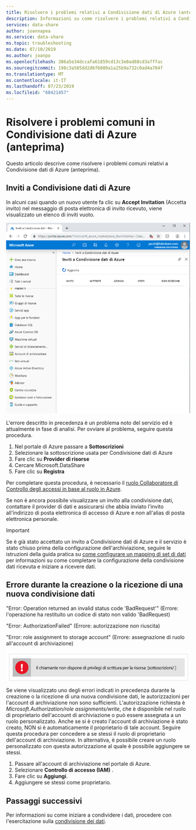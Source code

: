 ```yaml
---
title: Risolvere i problemi relativi a Condivisione dati di Azure (anteprima)
description: Informazioni su come risolvere i problemi relativi a Condivisione dati di Azure (anteprima)
services: data-share
author: joannapea
ms.service: data-share
ms.topic: troubleshooting
ms.date: 07/10/2019
ms.author: joanpo
ms.openlocfilehash: 386a5e34dccafa61859cd13c3e0ad88cd3a7ffac
ms.sourcegitcommit: 198c3a585dd2d6f6809a1a25b9a732c0ad4a704f
ms.translationtype: MT
ms.contentlocale: it-IT
ms.lasthandoff: 07/23/2019
ms.locfileid: "68421457"
---
```

# <a name="troubleshoot-common-issues-in-azure-data-share-preview"></a>Risolvere i problemi comuni in Condivisione dati di Azure (anteprima)

Questo articolo descrive come risolvere i problemi comuni relativi a Condivisione dati di Azure (anteprima). 

## <a name="azure-data-share-invitations"></a>Inviti a Condivisione dati di Azure 

In alcuni casi quando un nuovo utente fa clic su **Accept Invitation** (Accetta invito) nel messaggio di posta elettronica di invito ricevuto, viene visualizzato un elenco di inviti vuoto. 

![Nessun invito](media/no-invites.png)

L'errore descritto in precedenza è un problema noto del servizio ed è attualmente in fase di analisi. Per ovviare al problema, seguire questa procedura. 

1. Nel portale di Azure passare a **Sottoscrizioni**
1. Selezionare la sottoscrizione usata per Condivisione dati di Azure
1. Fare clic su **Provider di risorse**
1. Cercare Microsoft.DataShare
1. Fare clic su **Registra**

Per completare questa procedura, è necessario il [ruolo Collaboratore di Controllo degli accessi in base al ruolo in Azure](https://docs.microsoft.com/azure/role-based-access-control/built-in-roles#contributor). 

Se non è ancora possibile visualizzare un invito alla condivisione dati, contattare il provider di dati e assicurarsi che abbia inviato l'invito all'indirizzo di posta elettronica di accesso di Azure e *non* all'alias di posta elettronica personale. 

> [!IMPORTANT]
> Se è già stato accettato un invito a Condivisione dati di Azure e il servizio è stato chiuso prima della configurazione dell'archiviazione, seguire le istruzioni della guida pratica su [come configurare un mapping di set di dati](how-to-configure-mapping.md) per informazioni su come completare la configurazione della condivisione dati ricevuta e iniziare a ricevere dati. 

## <a name="error-when-creating-or-receiving-a-new-data-share"></a>Errore durante la creazione o la ricezione di una nuova condivisione dati

"Error: Operation returned an invalid status code 'BadRequest'" (Errore: l'operazione ha restituito un codice di stato non valido 'BadRequest)

"Error: AuthorizationFailed" (Errore: autorizzazione non riuscita)

"Error: role assignment to storage account" (Errore: assegnazione di ruolo all'account di archiviazione)

![Errore relativo ai privilegi](media/error-write-privilege.png)

Se viene visualizzato uno degli errori indicati in precedenza durante la creazione o la ricezione di una nuova condivisione dati, le autorizzazioni per l'account di archiviazione non sono sufficienti. L'autorizzazione richiesta è *Microsoft.Authorization/role assignments/write*, che è disponibile nel ruolo di proprietario dell'account di archiviazione o può essere assegnata a un ruolo personalizzato. Anche se si è creato l'account di archiviazione è stato creato, NON si è automaticamente il proprietario di tale account. Seguire questa procedura per concedere a se stessi il ruolo di proprietario dell'account di archiviazione. In alternativa, è possibile creare un ruolo personalizzato con questa autorizzazione al quale è possibile aggiungere se stessi.  

1. Passare all'account di archiviazione nel portale di Azure.
1. Selezionare **Controllo di accesso (IAM)** .
1. Fare clic su **Aggiungi**.
1. Aggiungere se stessi come proprietario.

## <a name="next-steps"></a>Passaggi successivi

Per informazioni su come iniziare a condividere i dati, procedere con l'esercitazione sulla [condivisione dei dati](share-your-data.md).

